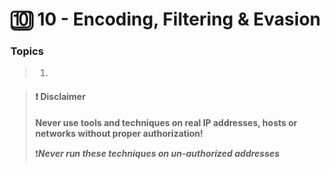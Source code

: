 # 🔟 10 - Encoding, Filtering & Evasion

### Topics

> 1. &#x20;



> #### ❗ Disclaimer
>
> **Never use tools and techniques on real IP addresses, hosts or networks without proper     authorization!**
>
> ❗_**Never run these techniques on un-authorized addresses**_
